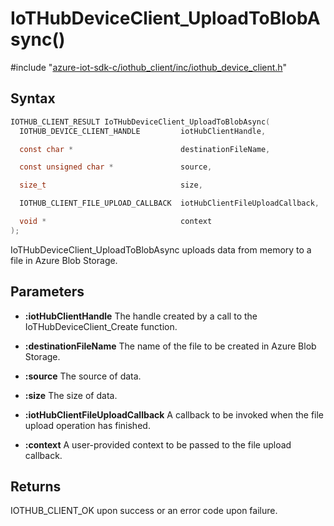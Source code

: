 # IoTHubDeviceClient_UploadToBlobAsync()

\#include "[azure-iot-sdk-c/iothub_client/inc/iothub_device_client.h](../iot-c-ref-iothub-device-client-h.md)"  

## Syntax

```C
IOTHUB_CLIENT_RESULT IoTHubDeviceClient_UploadToBlobAsync(
  IOTHUB_DEVICE_CLIENT_HANDLE         iotHubClientHandle,

  const char *                        destinationFileName,

  const unsigned char *               source,

  size_t                              size,

  IOTHUB_CLIENT_FILE_UPLOAD_CALLBACK  iotHubClientFileUploadCallback,

  void *                              context
);
```

IoTHubDeviceClient_UploadToBlobAsync uploads data from memory to a file in Azure Blob Storage.

## Parameters
* **:iotHubClientHandle** The handle created by a call to the IoTHubDeviceClient_Create function. 

* **:destinationFileName** The name of the file to be created in Azure Blob Storage. 

* **:source** The source of data. 

* **:size** The size of data. 

* **:iotHubClientFileUploadCallback** A callback to be invoked when the file upload operation has finished. 

* **:context** A user-provided context to be passed to the file upload callback.

## Returns
IOTHUB_CLIENT_OK upon success or an error code upon failure.

